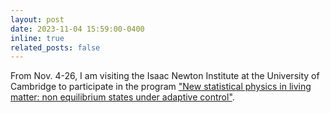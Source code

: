 ```yaml
---
layout: post
date: 2023-11-04 15:59:00-0400
inline: true
related_posts: false
---
```


From Nov. 4-26, I am visiting the Isaac Newton Institute at the University of Cambridge to participate in the program ["New statistical physics in living matter: non equilibrium states under adaptive control"](https://www.newton.ac.uk/event/spl/).
